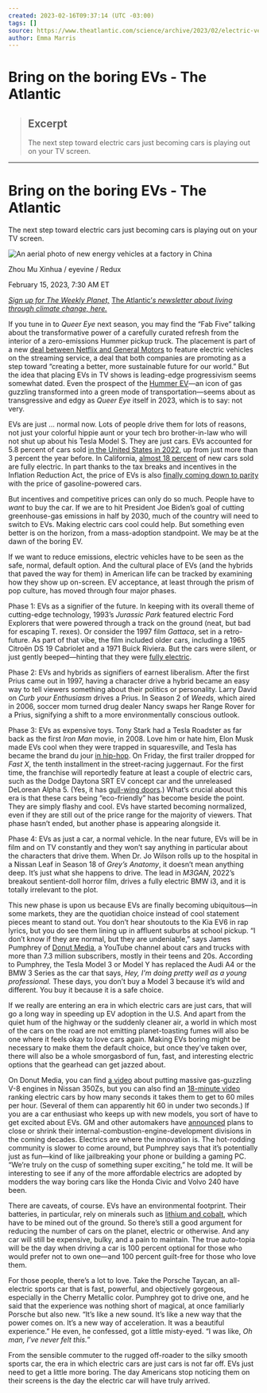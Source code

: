 ```yaml
---
created: 2023-02-16T09:37:14 (UTC -03:00)
tags: []
source: https://www.theatlantic.com/science/archive/2023/02/electric-vehicles-netflix-gm-deal-emissions-climate-change/673059/
author: Emma Marris
---
```


# Bring on the boring EVs - The Atlantic

> ## Excerpt
> The next step toward electric cars just becoming cars is playing out on your TV screen.

---
# Bring on the boring EVs - The Atlantic
The next step toward electric cars just becoming cars is playing out on your TV screen.

![An aerial photo of new energy vehicles at a factory in China](https://cdn.theatlantic.com/thumbor/PnAKs498PhsGkTZdoJAqGJECS-E=/0x0:4800x2700/960x540/media/img/mt/2023/02/EVs_are_basic_1/original.jpg)

Zhou Mu Xinhua / eyevine / Redux

February 15, 2023, 7:30 AM ET

_[Sign up for The Weekly Planet,](https://www.theatlantic.com/newsletters/sign-up/weekly-planet/)_ [The Atlantic’](https://www.theatlantic.com/newsletters/sign-up/weekly-planet/)_[s newsletter about living through climate change, here.](https://www.theatlantic.com/newsletters/sign-up/weekly-planet/)_

If you tune in to _Queer Eye_ next season, you may find the “Fab Five” talking about the transformative power of a carefully curated refresh from the interior of a zero-emissions Hummer pickup truck. The placement is part of a new [deal between Netflix and General Motors](https://about.netflix.com/en/news/general-motors-and-netflix-partner-to-give-evs-the-stage-they-deserve) to feature electric vehicles on the streaming service, a deal that both companies are promoting as a step toward “creating a better, more sustainable future for our world.” But the idea that placing EVs in TV shows is leading-edge progressivism seems somewhat dated. Even the prospect of the [Hummer EV](https://www.theatlantic.com/science/archive/2022/10/hummer-ev-hybrid-electric-super-trucks-safety/671708/)—an icon of gas guzzling transformed into a green mode of transportation—seems about as transgressive and edgy as _Queer Eye_ itself in 2023, which is to say: not very.

EVs are just … normal now. Lots of people drive them for lots of reasons, not just your colorful hippie aunt or your tech bro brother-in-law who will not shut up about his Tesla Model S. They are just cars. EVs accounted for 5.8 percent of cars sold [in the United States in 2022](https://insideevs.com/news/631980/us-ev-market-share-increased-2022/), up from just more than 3 percent the year before. In California, [almost 18 percent](https://www.gov.ca.gov/2022/10/19/california-zev-sales-near-18-of-all-new-car-sales-in-2022/) of new cars sold are fully electric. In part thanks to the tax breaks and incentives in the Inflation Reduction Act, the price of EVs is also [finally coming down to parity](https://www.nytimes.com/2023/02/10/business/electric-vehicles-price-cost.html) with the price of gasoline-powered cars.

But incentives and competitive prices can only do so much. People have to _want_ to buy the car. If we are to hit President Joe Biden’s goal of cutting greenhouse-gas emissions in half by 2030, much of the country will need to switch to EVs. Making electric cars cool could help. But something even better is on the horizon, from a mass-adoption standpoint. We may be at the dawn of the boring EV.

If we want to reduce emissions, electric vehicles have to be seen as the safe, normal, default option. And the cultural place of EVs (and the hybrids that paved the way for them) in American life can be tracked by examining how they show up on-screen. EV acceptance, at least through the prism of pop culture, has moved through four major phases.

Phase 1: EVs as a signifier of the future. In keeping with its overall theme of cutting-edge technology, 1993’s _Jurassic Park_ featured electric Ford Explorers that were powered through a track on the ground (neat, but bad for escaping T. rexes). Or consider the 1997 film _Gattaca_, set in a retro-future. As part of that vibe, the film included older cars, including a 1965 Citroën DS 19 Cabriolet and a 1971 Buick Riviera. But the cars were silent, or just gently beeped—hinting that they were [fully electric](https://www.autoweek.com/news/green-cars/a2133976/autoweek-asks-would-you-convert-your-classic-car-electric-drive/).

Phase 2: EVs and hybrids as signifiers of earnest liberalism. After the first Prius came out in 1997, having a character drive a hybrid became an easy way to tell viewers something about their politics or personality. Larry David on _Curb your Enthusiasm_ drives a Prius. In Season 2 of _Weeds_, which aired in 2006, soccer mom turned drug dealer Nancy swaps her Range Rover for a Prius, signifying a shift to a more environmentally conscious outlook.

Phase 3: EVs as expensive toys. Tony Stark had a Tesla Roadster as far back as the first _Iron Man_ movie, in 2008. Love him or hate him, Elon Musk made EVs cool when they were trapped in squaresville, and Tesla has became the brand du jour [in hip-hop](https://pitchfork.com/thepitch/why-tesla-is-hip-hops-new-car-of-choice/). On Friday, the first trailer dropped for _Fast X_, the tenth installment in the street-racing juggernaut. For the first time, the franchise will reportedly feature at least a couple of electric cars, such as the Dodge Daytona SRT EV concept car and the unreleased DeLorean Alpha 5. (Yes, it has [gull-wing doors](https://robbreport.com/motors/cars/first-look-delorean-alpha5-ev-gullwing-doors-1234682460/).) What’s crucial about this era is that these cars being “eco-friendly” has become beside the point. They are simply flashy and cool. EVs have started becoming normalized, even if they are still out of the price range for the majority of viewers. That phase hasn’t ended, but another phase is appearing alongside it.

Phase 4: EVs as just a car, a normal vehicle. In the near future, EVs will be in film and on TV constantly and they won’t say anything in particular about the characters that drive them. When Dr. Jo Wilson rolls up to the hospital in a Nissan Leaf in Season 18 of _Grey’s Anatomy_, it doesn’t mean anything deep. It’s just what she happens to drive. The lead in _M3GAN_, 2022’s breakout sentient-doll horror film, drives a fully electric BMW i3, and it is totally irrelevant to the plot.

This new phase is upon us because EVs are finally becoming ubiquitous—in some markets, they are the quotidian choice instead of cool statement pieces meant to stand out. You don’t hear shoutouts to the Kia EV6 in rap lyrics, but you do see them lining up in affluent suburbs at school pickup. “I don’t know if they are normal, but they are undeniable,” says James Pumphrey of [Donut Media](https://www.youtube.com/@DonutMedia), a YouTube channel about cars and trucks with more than 7.3 million subscribers, mostly in their teens and 20s. According to Pumphrey, the Tesla Model 3 or Model Y has replaced the Audi A4 or the BMW 3 Series as the car that says, _Hey, I'm doing pretty well as a young professional._ These days, you don’t buy a Model 3 because it’s wild and different. You buy it because it is a safe choice.

If we really are entering an era in which electric cars are just cars, that will go a long way in speeding up EV adoption in the U.S. And apart from the quiet hum of the highway or the suddenly cleaner air, a world in which most of the cars on the road are not emitting planet-toasting fumes will also be one where it feels okay to love cars again. Making EVs boring might be necessary to make them the default choice, but once they’ve taken over, there will also be a whole smorgasbord of fun, fast, and interesting electric options that the gearhead can get jazzed about.

On Donut Media, you can find [a video](https://www.youtube.com/watch?v=-7bIDbaU_zQ) about putting massive gas-guzzling V-8 engines in Nissan 350Zs, but you can also find an [18-minute video](https://www.youtube.com/watch?v=Kz59tE-mqCw) ranking electric cars by how many seconds it takes them to get to 60 miles per hour. (Several of them can apparently hit 60 in under two seconds.) If you are a car enthusiast who keeps up with new models, you sort of have to get excited about EVs. GM and other automakers have [announced](https://www.autoweek.com/news/a36292118/phasing-out-internal-combustion-engines/) plans to close or shrink their internal-combustion-engine-development divisions in the coming decades. Electrics are where the innovation is. The hot-rodding community is slower to come around, but Pumphrey says that it’s potentially just as fun—kind of like jailbreaking your phone or building a gaming PC. “We’re truly on the cusp of something super exciting,” he told me. It will be interesting to see if any of the more affordable electrics are adopted by modders the way boring cars like the Honda Civic and Volvo 240 have been.

There are caveats, of course. EVs have an environmental footprint. Their batteries, in particular, rely on minerals such as [lithium and cobalt](https://www.theatlantic.com/science/archive/2022/07/electric-cars-climate-change-environmental-impact/670505/), which have to be mined out of the ground. So there’s still a good argument for reducing the number of cars on the planet, electric or otherwise. And any car will still be expensive, bulky, and a pain to maintain. The true auto-topia will be the day when driving a car is 100 percent optional for those who would prefer not to own one—and 100 percent guilt-free for those who love them.

For those people, there’s a lot to love. Take the Porsche Taycan, an all-electric sports car that is fast, powerful, and objectively gorgeous, especially in the Cherry Metallic color. Pumphrey got to drive one, and he said that the experience was nothing short of magical, at once familiarly Porsche but also new. “It’s like a new sound. It’s like a new way that the power comes on. It’s a new way of acceleration. It was a beautiful experience.” He even, he confessed, got a little misty-eyed. “I was like, _Oh man, I’ve never felt this._”

From the sensible commuter to the rugged off-roader to the silky smooth sports car, the era in which electric cars are just cars is not far off. EVs just need to get a little more boring. The day Americans stop noticing them on their screens is the day the electric car will have truly arrived.